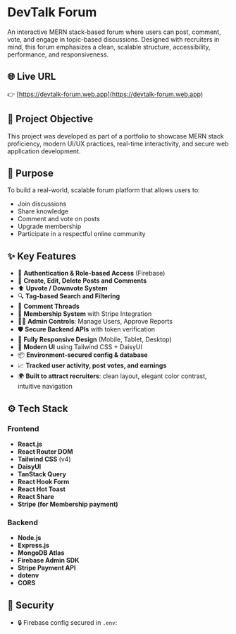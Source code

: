 # DevTalk Forum

An interactive MERN stack-based forum where users can post, comment, vote, and engage in topic-based discussions. Designed with recruiters in mind, this forum emphasizes a clean, scalable structure, accessibility, performance, and responsiveness.

## 🌐 Live URL

👉 [https://devtalk-forum.web.app](https://devtalk-forum.web.app)

## 🎯 Project Objective

This project was developed as part of a portfolio to showcase MERN stack proficiency, modern UI/UX practices, real-time interactivity, and secure web application development.

## 🧠 Purpose

To build a real-world, scalable forum platform that allows users to:
- Join discussions
- Share knowledge
- Comment and vote on posts
- Upgrade membership
- Participate in a respectful online community

## ✨ Key Features

- 🔐 **Authentication & Role-based Access** (Firebase)
- 📝 **Create, Edit, Delete Posts and Comments**
- ⬆️ **Upvote / Downvote System**
- 🔍 **Tag-based Search and Filtering**
- 💬 **Comment Threads**
- 💎 **Membership System** with Stripe Integration
- 🧑‍💻 **Admin Controls**: Manage Users, Approve Reports
- 🛡️ **Secure Backend APIs** with token verification
- 📱 **Fully Responsive Design** (Mobile, Tablet, Desktop)
- 🎨 **Modern UI** using Tailwind CSS + DaisyUI
- 📦 **Environment-secured config & database**
- 📈 **Tracked user activity, post votes, and earnings**
- 🌍 **Built to attract recruiters**: clean layout, elegant color contrast, intuitive navigation

## ⚙️ Tech Stack

### Frontend

- **React.js**
- **React Router DOM**
- **Tailwind CSS** (v4)
- **DaisyUI**
- **TanStack Query**
- **React Hook Form**
- **React Hot Toast**
- **React Share**
- **Stripe (for Membership payment)**

### Backend

- **Node.js**
- **Express.js**
- **MongoDB Atlas**
- **Firebase Admin SDK**
- **Stripe Payment API**
- **dotenv**
- **CORS**

## 🔐 Security

- 🔒 Firebase config secured in `.env`:
  ```env

